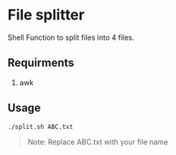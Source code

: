 # File splitter

Shell Function to split files into 4 files.

## Requirments
1. awk

## Usage

```sh
./split.sh ABC.txt
```
> Note: Replace ABC.txt with your file name
